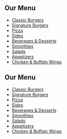  <!-- Menu Section -->
  <section id="menu" class="container mx-auto px-4 py-16">
    <h2 class="text-3xl font-bold text-center mb-8">Our Menu</h2>
    <div class="tabs mb-8">
      <ul class="flex justify-center space-x-4">
        <li><a href="#" class="tab-link active text-gray-700 hover:text-red-500" onclick="updateMenu(event, 'Classic Burgers')">Classic Burgers</a></li>
        <li><a href="#" class="tab-link text-gray-700 hover:text-red-500" onclick="updateMenu(event, 'Signature Burgers')">Signature Burgers</a></li>
        <li><a href="#" class="tab-link text-gray-700 hover:text-red-500" onclick="updateMenu(event, 'Pizzas')">Pizza</a></li>        
        <li><a href="#" class="tab-link text-gray-700 hover:text-red-500" onclick="updateMenu(event, 'Sides')">Sides</a></li>
        <li><a href="#" class="tab-link text-gray-700 hover:text-red-500" onclick="updateMenu(event, 'Beverages & Desserts')">Beverages & Desserts</a></li>
        <li><a href="#" class="tab-link text-gray-700 hover:text-red-500" onclick="updateMenu(event, 'Smoothies')">Smoothies</a></li>
        <li><a href="#" class="tab-link text-gray-700 hover:text-red-500" onclick="updateMenu(event, 'Salads')">Salads</a></li>
        <li><a href="#" class="tab-link text-gray-700 hover:text-red-500" onclick="updateMenu(event, 'Appetizers')">Appetizers</a></li>
        <li><a href="#" class="tab-link text-gray-700 hover:text-red-500" onclick="updateMenu(event, 'Chicken & Buffalo Wings')">Chicken & Buffalo Wings</a></li>
      </ul>
    </div>
    <div id="menu-items" class="grid grid-cols-1 md:grid-cols-2 lg:grid-cols-3 gap-8">
      <!-- Menu items will be dynamically loaded here -->
    </div>
  </section>



   <!-- Menu Section -->
<section id="menu" class="container mx-auto px-4 py-16">
  <h2 class="text-3xl font-bold text-center mb-8">Our Menu</h2>
  <div class="tabs mb-8">
    <ul class="flex flex-wrap justify-center space-x-4">
      <li><a href="#" class="tab-link text-lg sm:text-base md:text-lg lg:text-base font-semibold text-gray-700 hover:text-red-500" onclick="updateMenu(event, 'Classic Burgers')">Classic Burgers</a></li>
      <li><a href="#" class="tab-link text-lg sm:text-base md:text-lg lg:text-base font-semibold text-gray-700 hover:text-red-500" onclick="updateMenu(event, 'Signature Burgers')">Signature Burgers</a></li>
      <li><a href="#" class="tab-link text-lg sm:text-base md:text-lg lg:text-base font-semibold text-gray-700 hover:text-red-500" onclick="updateMenu(event, 'Pizzas')">Pizza</a></li>
      <li><a href="#" class="tab-link text-lg sm:text-base md:text-lg lg:text-base font-semibold text-gray-700 hover:text-red-500" onclick="updateMenu(event, 'Sides')">Sides</a></li>
      <li><a href="#" class="tab-link text-lg sm:text-base md:text-lg lg:text-base font-semibold text-gray-700 hover:text-red-500" onclick="updateMenu(event, 'Beverages & Desserts')">Beverages & Desserts</a></li>
      <li><a href="#" class="tab-link text-lg sm:text-base md:text-lg lg:text-base font-semibold text-gray-700 hover:text-red-500" onclick="updateMenu(event, 'Smoothies')">Smoothies</a></li>
      <li><a href="#" class="tab-link text-lg sm:text-base md:text-lg lg:text-base font-semibold text-gray-700 hover:text-red-500" onclick="updateMenu(event, 'Salads')">Salads</a></li>
      <li><a href="#" class="tab-link text-lg sm:text-base md:text-lg lg:text-base font-semibold text-gray-700 hover:text-red-500" onclick="updateMenu(event, 'Appetizers')">Appetizers</a></li>
      <li><a href="#" class="tab-link text-lg sm:text-base md:text-lg lg:text-base font-semibold text-gray-700 hover:text-red-500" onclick="updateMenu(event, 'Chicken & Buffalo Wings')">Chicken & Buffalo Wings</a></li>
    </ul>
  </div>
  <div id="menu-items" class="grid grid-cols-1 md:grid-cols-2 lg:grid-cols-3 gap-8">
    <!-- Menu items will be dynamically loaded here -->
  </div>
</section>